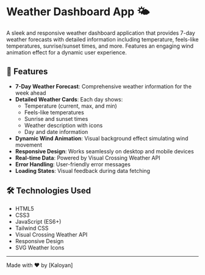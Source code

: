 
# Weather Dashboard App 🌤️

A sleek and responsive weather dashboard application that provides 7-day weather forecasts with detailed information including temperature, feels-like temperatures, sunrise/sunset times, and more. Features an engaging wind animation effect for a dynamic user experience.



## 🌟 Features

* **7-Day Weather Forecast**: Comprehensive weather information for the week ahead
* **Detailed Weather Cards**: Each day shows:
  * Temperature (current, max, and min)
  * Feels-like temperatures
  * Sunrise and sunset times
  * Weather description with icons
  * Day and date information
* **Dynamic Wind Animation**: Visual background effect simulating wind movement
* **Responsive Design**: Works seamlessly on desktop and mobile devices
* **Real-time Data**: Powered by Visual Crossing Weather API
* **Error Handling**: User-friendly error messages
* **Loading States**: Visual feedback during data fetching

## 🛠️ Technologies Used

* HTML5
* CSS3
* JavaScript (ES6+)
* Tailwind CSS
* Visual Crossing Weather API
* Responsive Design
* SVG Weather Icons


---
Made with ❤️ by [Kaloyan]
